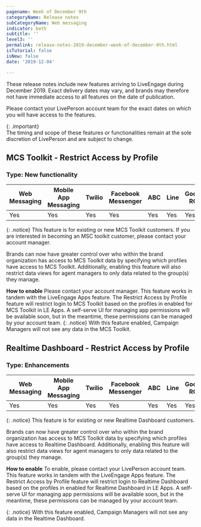 ```yaml
---
pagename: Week of December 9th
categoryName: Release notes
subCategoryName: Web messaging
indicator: both
subtitle: ''
level3: ''
permalink: release-notes-2019-december-week-of-december-9th.html
isTutorial: false
isNew: false
date: '2019-12-04'

---
```

These release notes include new features arriving to LiveEngage during December 2019. Exact delivery dates may vary, and brands may therefore not have immediate access to all features on the date of publication.

Please contact your LivePerson account team for the exact dates on which you will have access to the features.

{: .important}  
The timing and scope of these features or functionalities remain at the sole discretion of LivePerson and are subject to change.

## MCS Toolkit - Restrict Access by Profile
### Type: New functionality

<div class="tablecontainer">
<table class="releasenotes">
<thead>
<tr class="categoryrow">
<th>Web Messaging</th>
<th>Mobile App Messaging</th>
<th>Twilio</th>
<th>Facebook Messenger</th>
<th>ABC</th>
<th>Line</th>
<th>Google RCS</th>
<th>Google My Business</th>
<th>WhatsApp Business</th>
<th>CM</th>
<th>WeChat</th>
<th>Chat</th>
</tr>
</thead>
<tbody>
<tr>
<td>Yes</td>
<td>Yes</td>
<td>Yes</td>
<td>Yes</td>
<td>Yes</td>
<td>Yes</td>
<td>Yes</td>
<td>Yes</td>
<td>Yes</td>
<td>Yes</td>
<td>Yes</td>
<td>Yes</td>
</tr>
</tbody>
</table>
</div>

{: .notice}
This feature is for existing or new MCS Toolkit customers. 
If you are interested in becoming an MSC toolkit customer, please contact your account manager.

Brands can now have greater control over who within the brand organization has access to MCS Toolkit data by specifying which profiles have access to MCS Toolkit.
Additionally, enabling this feature will also restrict data views for agent managers to only data related to the group(s) they manage.

**How to enable**
Please contact your account manager.
This feature works in tandem with the LiveEngage Apps feature. The Restrict Access by Profile feature will restrict login to MCS Toolkit based on the profiles in enabled for MCS Toolkit in LE Apps. A self-serve UI for managing app permissions will be available soon, but in the meantime, these permissions can be managed by your account team.
{: .notice}
With this feature enabled, Campaign Managers will not see any data in the MCS Toolkit.

## Realtime Dashboard - Restrict Access by Profile
### Type: Enhancements

<div class="tablecontainer">
<table class="releasenotes">
<thead>
<tr class="categoryrow">
<th>Web Messaging</th>
<th>Mobile App Messaging</th>
<th>Twilio</th>
<th>Facebook Messenger</th>
<th>ABC</th>
<th>Line</th>
<th>Google RCS</th>
<th>Google My Business</th>
<th>WhatsApp Business</th>
<th>CM</th>
<th>WeChat</th>
<th>Chat</th>
</tr>
</thead>
<tbody>
<tr>
<td>Yes</td>
<td>Yes</td>
<td>Yes</td>
<td>Yes</td>
<td>Yes</td>
<td>Yes</td>
<td>Yes</td>
<td>Yes</td>
<td>Yes</td>
<td>Yes</td>
<td>Yes</td>
<td>Yes</td>
</tr>
</tbody>
</table>
</div>

{: .notice}
This feature is for existing or new Realtime Dashboard customers.

Brands can now have greater control over who within the brand organization has access to MCS Toolkit data by specifying which profiles have access to Realtime Dashboard.
Additionally, enabling this feature will also restrict data views for agent managers to only data related to the group(s) they manage.

**How to enable**
To enable, please contact your LivePerson account team.
This feature works in tandem with the LiveEngage Apps feature. The Restrict Access by Profile feature will restrict login to Realtime Dashboard based on the profiles in enabled for Realtime Dashboard in LE Apps. A self-serve UI for managing app permissions will be available soon, but in the meantime, these permissions can be managed by your account team.

{: .notice}
With this feature enabled, Campaign Managers will not see any data in the Realtime Dashboard.


